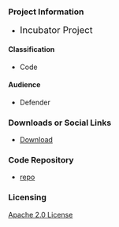 ### Project Information

* <i class="fas fa-flag" style="font-size: 1.3em; color:#2ADA08;"></i>
  <span style="font-size: 1.3em;">Incubator Project</span>

#### Classification

* <i class="fas fa-code" style="color:#233e81;"></i> Code

#### Audience

* <i class="fas fa-shield-alt" style="color:#233e81;"></i> Defender

### Downloads or Social Links

* [Download](https://github.com/abhijitio/OWASP-KubeFIM)

### Code Repository

* [repo](https://github.com/abhijitio/OWASP-KubeFIM)

### Licensing

[Apache 2.0 License](https://www.apache.org/licenses/LICENSE-2.0)

